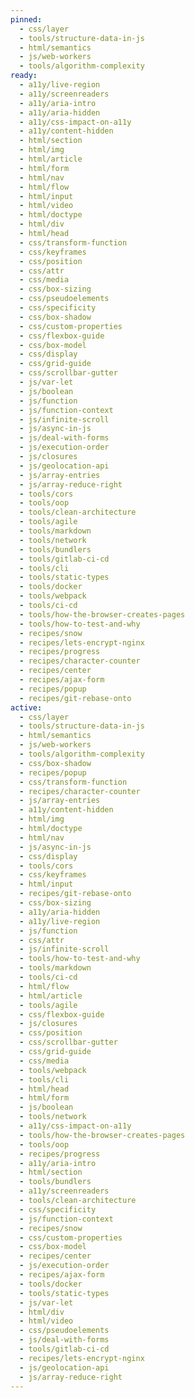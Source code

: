 ```yaml
---
pinned:
  - css/layer
  - tools/structure-data-in-js
  - html/semantics
  - js/web-workers
  - tools/algorithm-complexity
ready:
  - a11y/live-region
  - a11y/screenreaders
  - a11y/aria-intro
  - a11y/aria-hidden
  - a11y/css-impact-on-a11y
  - a11y/content-hidden
  - html/section
  - html/img
  - html/article
  - html/form
  - html/nav
  - html/flow
  - html/input
  - html/video
  - html/doctype
  - html/div
  - html/head
  - css/transform-function
  - css/keyframes
  - css/position
  - css/attr
  - css/media
  - css/box-sizing
  - css/pseudoelements
  - css/specificity
  - css/box-shadow
  - css/custom-properties
  - css/flexbox-guide
  - css/box-model
  - css/display
  - css/grid-guide
  - css/scrollbar-gutter
  - js/var-let
  - js/boolean
  - js/function
  - js/function-context
  - js/infinite-scroll
  - js/async-in-js
  - js/deal-with-forms
  - js/execution-order
  - js/closures
  - js/geolocation-api
  - js/array-entries
  - js/array-reduce-right
  - tools/cors
  - tools/oop
  - tools/clean-architecture
  - tools/agile
  - tools/markdown
  - tools/network
  - tools/bundlers
  - tools/gitlab-ci-cd
  - tools/cli
  - tools/static-types
  - tools/docker
  - tools/webpack
  - tools/ci-cd
  - tools/how-the-browser-creates-pages
  - tools/how-to-test-and-why
  - recipes/snow
  - recipes/lets-encrypt-nginx
  - recipes/progress
  - recipes/character-counter
  - recipes/center
  - recipes/ajax-form
  - recipes/popup
  - recipes/git-rebase-onto
active:
  - css/layer
  - tools/structure-data-in-js
  - html/semantics
  - js/web-workers
  - tools/algorithm-complexity
  - css/box-shadow
  - recipes/popup
  - css/transform-function
  - recipes/character-counter
  - js/array-entries
  - a11y/content-hidden
  - html/img
  - html/doctype
  - html/nav
  - js/async-in-js
  - css/display
  - tools/cors
  - css/keyframes
  - html/input
  - recipes/git-rebase-onto
  - css/box-sizing
  - a11y/aria-hidden
  - a11y/live-region
  - js/function
  - css/attr
  - js/infinite-scroll
  - tools/how-to-test-and-why
  - tools/markdown
  - tools/ci-cd
  - html/flow
  - html/article
  - tools/agile
  - css/flexbox-guide
  - js/closures
  - css/position
  - css/scrollbar-gutter
  - css/grid-guide
  - css/media
  - tools/webpack
  - tools/cli
  - html/head
  - html/form
  - js/boolean
  - tools/network
  - a11y/css-impact-on-a11y
  - tools/how-the-browser-creates-pages
  - tools/oop
  - recipes/progress
  - a11y/aria-intro
  - html/section
  - tools/bundlers
  - a11y/screenreaders
  - tools/clean-architecture
  - css/specificity
  - js/function-context
  - recipes/snow
  - css/custom-properties
  - css/box-model
  - recipes/center
  - js/execution-order
  - recipes/ajax-form
  - tools/docker
  - tools/static-types
  - js/var-let
  - html/div
  - html/video
  - css/pseudoelements
  - js/deal-with-forms
  - tools/gitlab-ci-cd
  - recipes/lets-encrypt-nginx
  - js/geolocation-api
  - js/array-reduce-right
---
```


